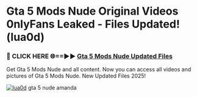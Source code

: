 # Gta 5 Mods Nude Original Videos 0nlyFans Leaked - Files Updated! (lua0d)

<h3>🔴 CLICK HERE 🌐==►► <a href="https://tinyurl.com/52m3yx9h" rel="nofollow">Gta 5 Mods Nude Updated Files</a></h3>

Get Gta 5 Mods Nude and all content. Now you can access all videos and pictures of Gta 5 Mods Nude. New Updated Files 2025!

[![lua0d](https://i.imgur.com/TnHtlc8.gif)](https://tinyurl.com/52m3yx9h)
gta 5 nude amanda
